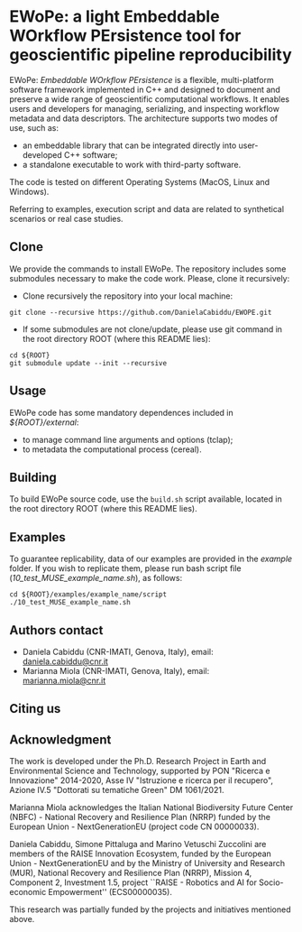 # EWoPe: a light Embeddable WOrkflow PErsistence tool for geoscientific pipeline reproducibility

EWoPe: _Embeddable WOrkflow PErsistence_ is a flexible, multi-platform software framework implemented in C++ and designed to document and preserve a wide range of geoscientific computational workflows. It enables users and developers for managing, serializing, and inspecting workflow metadata and data descriptors.
The architecture supports two modes of use, such as:
- an embeddable library that can be integrated directly into user-developed C++ software;
- a standalone executable to work with third-party software.

The code is tested on different Operating Systems (MacOS, Linux and Windows).

Referring to examples, execution script and data are related to synthetical scenarios or real case studies.

## Clone
We provide the commands to install EWoPe. 
The repository includes some submodules necessary to make the code work. Please, clone it recursively:

- Clone recursively the repository into your local machine:
```
git clone --recursive https://github.com/DanielaCabiddu/EWOPE.git
```
- If some submodules are not clone/update, please use git command in the root directory ROOT (where this README lies):
```
cd ${ROOT}
git submodule update --init --recursive
```

## Usage
EWoPe code has some mandatory dependences included in _${ROOT}/external_:

- to manage command line arguments and options (tclap);
- to metadata the computational process (cereal).

## Building
To build EWoPe source code, use the `build.sh` script available, located in the root directory ROOT (where this README lies). 

## Examples
To guarantee replicability, data of our examples are provided in the _example_ folder. 
If you wish to replicate them, please run bash script file (_10_test_MUSE_example_name.sh_), as follows:

```
cd ${ROOT}/examples/example_name/script
./10_test_MUSE_example_name.sh
```


## Authors contact
- Daniela Cabiddu (CNR-IMATI, Genova, Italy), email: daniela.cabiddu@cnr.it
- Marianna Miola (CNR-IMATI, Genova, Italy), email: marianna.miola@cnr.it


## Citing us

## Acknowledgment
The work is developed under the Ph.D. Research Project in Earth and Environmental Science and Technology, supported by PON "Ricerca e Innovazione" 2014-2020, Asse IV "Istruzione e ricerca per il recupero", Azione IV.5 "Dottorati su tematiche Green" DM 1061/2021. 

Marianna Miola acknowledges the Italian National Biodiversity Future Center (NBFC) - National Recovery and Resilience Plan (NRRP) funded by the European Union - NextGenerationEU (project code CN 00000033).

Daniela Cabiddu, Simone Pittaluga and Marino Vetuschi Zuccolini are members of the RAISE Innovation Ecosystem, funded by the European Union - NextGenerationEU and by the Ministry of University and Research (MUR), National Recovery and Resilience Plan (NRRP), Mission 4, Component 2, Investment 1.5, project ``RAISE - Robotics and AI for Socio-economic Empowerment'' (ECS00000035).

This research was partially funded by the projects and initiatives mentioned above.